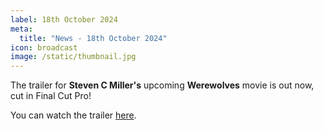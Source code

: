 ```yaml
---
label: 18th October 2024
meta:
  title: "News - 18th October 2024"
icon: broadcast
image: /static/thumbnail.jpg
---
```


The trailer for **Steven C Miller's** upcoming **Werewolves** movie is out now, cut in Final Cut Pro!

You can watch the trailer [here](https://x.com/stevencmiller/status/1846935192679993824).